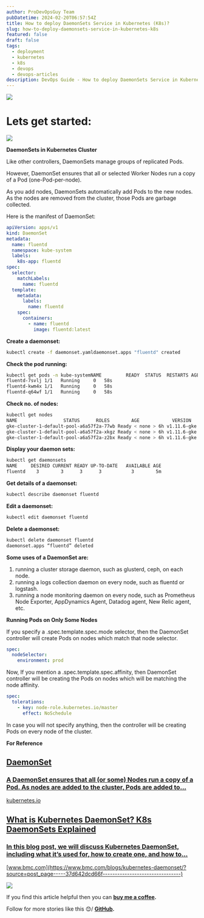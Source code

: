 ```yaml
---
author: ProDevOpsGuy Team
pubDatetime: 2024-02-20T06:57:54Z
title: How to deploy DaemonSets Service in Kubernetes (K8s)?
slug: how-to-deploy-daemonsets-service-in-kubernetes-k8s
featured: false
draft: false
tags:
  - deployment
  - kubernetes
  - k8s
  - devops
  - devops-articles
description: DevOps Guide - How to deploy DaemonSets Service in Kubernetes (K8s)?
---
```


![](https://cdn.hashnode.com/res/hashnode/image/upload/v1708412612551/8990dc0a-bfe8-474d-bc6c-33a0e5176730.jpeg)

# Lets get started:

![](https://miro.medium.com/v2/resize:fit:736/1*2iUgGBUrG4EHz3VbJgAQWA.jpeg)

**DaemonSets in Kubernetes Cluster**

Like other controllers, DaemonSets manage groups of replicated Pods.

However, DaemonSet ensures that all or selected Worker Nodes run a copy of a Pod (one-Pod-per-node).

As you add nodes, DaemonSets automatically add Pods to the new nodes. As the nodes are removed from the cluster, those Pods are garbage collected.

Here is the manifest of DaemonSet:

```yaml
apiVersion: apps/v1
kind: DaemonSet
metadata:
  name: fluentd
  namespace: kube-system
  labels:
    k8s-app: fluentd
spec:
  selector:
    matchLabels:
      name: fluentd
  template:
    metadata:
      labels:
        name: fluentd
    spec:
      containers:
        - name: fluentd
          image: fluentd:latest
```

**Create a daemonset:**

```bash
kubectl create -f daemonset.yamldaemonset.apps "fluentd" created
```

**Check the pod running:**

```bash
kubectl get pods -n kube-systemNAME         READY  STATUS  RESTARTS AGE
fluentd-7svlj 1/1   Running     0   58s
fluentd-kwm4x 1/1   Running     0   58s
fluentd-q64wf 1/1   Running     0   58s
```

**Check no. of nodes:**

```bash
kubectl get nodes
NAME                 STATUS      ROLES        AGE            VERSION
gke-cluster-1-default-pool-a6a57f2a-77wb Ready < none > 6h v1.11.6-gke.2
gke-cluster-1-default-pool-a6a57f2a-xkgz Ready < none > 6h v1.11.6-gke.2
gke-cluster-1-default-pool-a6a57f2a-z2bx Ready < none > 6h v1.11.6-gke.2
```

**Display your daemon sets:**

```bash
kubectl get daemonsets
NAME     DESIRED CURRENT READY UP-TO-DATE   AVAILABLE AGE
fluentd    3        3      3      3           3        5m
```

**Get details of a daemonset:**

```bash
kubectl describe daemonset fluentd
```

**Edit a daemonset:**

```bash
kubectl edit daemonset fluentd
```

**Delete a daemonset:**

```bash
kubectl delete daemonset fluentd
daemonset.apps “fluentd” deleted
```

**Some uses of a DaemonSet are:**

1. running a cluster storage daemon, such as glusterd, ceph, on each node.
2. running a logs collection daemon on every node, such as fluentd or logstash.
3. running a node monitoring daemon on every node, such as Prometheus Node Exporter, AppDynamics Agent, Datadog agent, New Relic agent, etc.

**Running Pods on Only Some Nodes**

If you specify a .spec.template.spec.mode selector, then the DaemonSet controller will create Pods on nodes which match that node selector.

```yaml
spec:
  nodeSelector:
    environment: prod
```

Now, If you mention a .spec.template.spec.affinity, then DaemonSet controller will be creating the Pods on nodes which will be matching the node affinity.

```yaml
spec:
  tolerations:
    - key: node-role.kubernetes.io/master
      effect: NoSchedule
```

In case you will not specify anything, then the controller will be creating Pods on every node of the cluster.

**For Reference**

## [**DaemonSet**](https://kubernetes.io/docs/concepts/workloads/controllers/daemonset/?source=post_page-----37d642dcd66f--------------------------------)

### [A DaemonSet ensures that all (or some) Nodes run a copy of a Pod. As nodes are added to the cluster, Pods are added to…](https://kubernetes.io/docs/concepts/workloads/controllers/daemonset/?source=post_page-----37d642dcd66f--------------------------------)

[kubernetes.io](https://kubernetes.io/docs/concepts/workloads/controllers/daemonset/?source=post_page-----37d642dcd66f--------------------------------)

## [**What is Kubernetes DaemonSet? K8s DaemonSets Explained**](https://www.bmc.com/blogs/kubernetes-daemonset/?source=post_page-----37d642dcd66f--------------------------------)

### [In this blog post, we will discuss Kubernetes DaemonSet, including what it’s used for, how to create one, and how to…](https://www.bmc.com/blogs/kubernetes-daemonset/?source=post_page-----37d642dcd66f--------------------------------)

[www.bmc.com](https://www.bmc.com/blogs/kubernetes-daemonset/?source=post_page-----37d642dcd66f--------------------------------)

![](https://miro.medium.com/v2/resize:fit:736/0*cRMUa8dBX1dHpj5L)

If you find this article helpful then you can [**buy me a coffee**](https://www.buymeacoffee.com/harshhaareddy)**.**

Follow for more stories like this 😊/ [**GitHub**](https://github.com/NotHarshhaa)**.**
